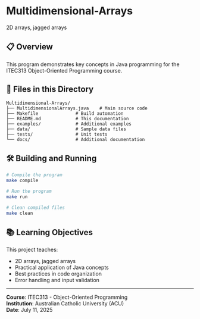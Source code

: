 # Multidimensional-Arrays

2D arrays, jagged arrays

## 📋 Overview

This program demonstrates key concepts in Java programming for the ITEC313 Object-Oriented Programming course.

## 📁 Files in this Directory

```
Multidimensional-Arrays/
├── MultidimensionalArrays.java    # Main source code
├── Makefile              # Build automation
├── README.md             # This documentation
├── examples/             # Additional examples
├── data/                 # Sample data files
├── tests/                # Unit tests
└── docs/                 # Additional documentation
```

## 🛠 Building and Running

```bash
# Compile the program
make compile

# Run the program
make run

# Clean compiled files
make clean
```

## 📚 Learning Objectives

This project teaches:
- 2D arrays, jagged arrays
- Practical application of Java concepts
- Best practices in code organization
- Error handling and input validation

---

**Course**: ITEC313 - Object-Oriented Programming  
**Institution**: Australian Catholic University (ACU)  
**Date**: July 11, 2025
